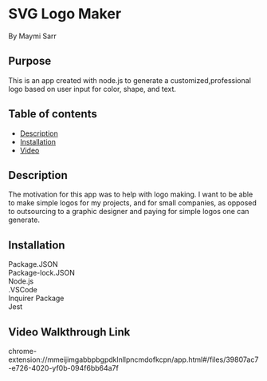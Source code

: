 # SVG Logo Maker
By Maymi Sarr


## Purpose
This is an app created with node.js to generate a customized,professional logo based on user input for color, shape, and text.

## Table of contents
- [Description](#description)
- [Installation](#installation)
- [Video](#video)


## Description
The motivation for this app was to help with logo making. I want to be able to make simple logos for my projects, and for small companies, as opposed to outsourcing to a graphic designer and paying for simple logos one can generate.  

## Installation

<div>Package.JSON</div>
<div>Package-lock.JSON</div>
<div>Node.js</div>
<div>.VSCode</div>
<div>Inquirer Package</div>
<div>Jest</div>


## Video Walkthrough Link
chrome-extension://mmeijimgabbpbgpdklnllpncmdofkcpn/app.html#/files/39807ac7-e726-4020-yf0b-094f6bb64a7f



